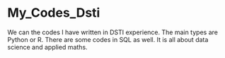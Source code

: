 # My_Codes_Dsti
We can the codes I have written in DSTI experience. The main types are Python or R. There are some codes in SQL as well. It is all about data science and applied maths.
